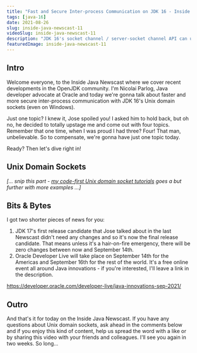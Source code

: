 ```yaml
---
title: "Fast and Secure Inter-process Communication on JDK 16 - Inside Java Newscast #11"
tags: [java-16]
date: 2021-08-26
slug: inside-java-newscast-11
videoSlug: inside-java-newscast-11
description: "JDK 16's socket channel / server-socket channel API can use Unix domain sockets for faster and more secure inter-process communication on the same host - also: JDK 17 final release candidate and Oracle Developer Live"
featuredImage: inside-java-newscast-11
---
```


## Intro

Welcome everyone, to the Inside Java Newscast where we cover recent developments in the OpenJDK community.
I'm Nicolai Parlog, Java developer advocate at Oracle and today we're gonna talk about faster and more secure inter-process communication with JDK 16's Unix domain sockets (even on Windows).

Just one topic?
I knew it, Jose spoiled you!
I asked him to hold back, but oh no, he decided to totally upstage me and come out with four topics.
Remember that one time, when I was proud I had three?
Four!
That man, unbelievable.
So to compensate, we're gonna have just one topic today.

Ready?
Then let's dive right in!

## Unix Domain Sockets

_[... snip this part - [my code-first Unix domain socket tutorials](java-unix-domain-sockets) goes a but further with more examples ...]_

<!--

Java's socket channel API provides blocking and multiplexed non-blocking access to sockets, which you can use to communicate between two services.
This used to be limited to TCP/IP sockets, but since Java 16 it's also possible to access Unix domain sockets.
(No, not like that.)
Unix domain sockets are addressed by filesystem path names, which comes with a few advantages and a considerable limitation - more on that later.
They are supported on Unix based operating system (like Linux and MacOS) and - despite their name - since Windows 10 and Windows Server 2019.

Let's have a look!

### Connecting Client and Server

As mentioned, Unix domain sockets are based on path names, so the first thing we need is a `Path` instance.
Twice actually, once on the server once on the client, both pointing to the same name.
We we can then use the path to create instances of `UnixDomainSocketAddress`.

The next step is to prepare a `ServerSocketChannel` on that address.
For that we call the static factory method `open` with the new enum value `StandardProtocolFamily.UNIX`.
Then we can bind the server channel to the address and start accepting incoming connections.

On the client, we need a `SocketChannel` (note, not `ServerSocketChannel`, just `SocketChannel`).
It also has a static factory method `open` that we pass the same `UNIX` protocol enum to.
Then we connect it to the address.

```java
// server and client
var socketFile = Path
	.of(System.getProperty("user.home"))
	.resolve("server.socket");
var address = UnixDomainSocketAddress
	.of(socketFile);

// server
var server = ServerSocketChannel
	.open(StandardProtocolFamily.UNIX);
server.bind(address);
SocketChannel channel = server.accept();

// client
var client = SocketChannel
	.open(StandardProtocolFamily.UNIX);
client.connect(address);
```

The two classes `SocketChannel` and `ServerSocketChannel` have existed since Java 4 and what kind of socket they use to connect makes no difference in how messages are passed between them and so message passing across Unix domain sockets works the same as with TCP/IP.
That means it's a bunch of low-level input/output stream or even byte buffer fiddling that I'm gonna spare you here.

### Versus TCP/IP

Compared to TCP/IP connections, Unix domain sockets have the considerable limitation that they only work on the same host because client and server need access to the same file system path.
Note that this does not prevent communication between containers on the same system as long as you create the sockets on a shared volume.

If you are on the same host, though, you get a number of advantages over TCP/IP loopback:

1. Because Unix domain sockets can only be accessed from the same system, opening them instead of a TCP/IP socket has no risk of accepting remote connections.
2. Access control is applied with file-based mechanisms, which are detailed, well understood, and enforced by the operating system.
3. Unix domain sockets have faster setup times and higher data throughput than TCP/IP loopback connections.

So if you're doing inter-process communication on the same host, maybe between Java code and some native app, I highly recommend to check out Unix domain sockets for more throughput and security.
-->


## Bits & Bytes

I got two shorter pieces of news for you:

1. JDK 17's first release candidate that Jose talked about in the last Newscast didn't need any changes and so it's now the final release candidate.
   That means unless it's a hair-on-fire emergency, there will be zero changes between now and September 14th.
2. Oracle Developer Live will take place on September 14th for the Americas and September 16th for the rest of the world.
   It's a free online event all around Java innovations - if you're interested, I'll leave a link in the description.

https://developer.oracle.com/developer-live/java-innovations-sep-2021/


## Outro

And that's it for today on the Inside Java Newscast.
If you have any questions about Unix domain sockets, ask ahead in the comments below and if you enjoy this kind of content, help us spread the word with a like or by sharing this video with your friends and colleagues.
I'll see you again in two weeks.
So long...
